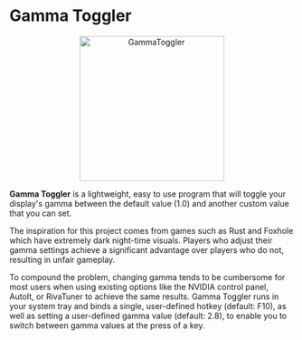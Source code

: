 # Gamma Toggler

<p align="center"><img width="256" height="256" alt="GammaToggler" src="https://github.com/user-attachments/assets/05e57a84-8c74-441a-bd9b-e0802c69ce7a" /></p>

**Gamma Toggler** is a lightweight, easy to use program that will toggle your display's gamma between the default value (1.0) and another custom value that you can set.

The inspiration for this project comes from games such as Rust and Foxhole which have extremely dark night-time visuals. Players who adjust their gamma settings achieve a significant advantage over players who do not, resulting in unfair gameplay. 

To compound the problem, changing gamma tends to be cumbersome for most users when using existing options like the NVIDIA control panel, AutoIt, or RivaTuner to achieve the same results. Gamma Toggler runs in your system tray and binds a single, user-defined hotkey (default: F10), as well as setting a user-defined gamma value (default: 2.8), to enable you to switch between gamma values at the press of a key.
